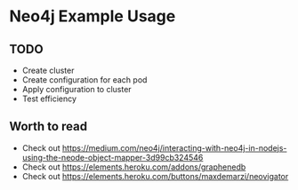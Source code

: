 # Neo4j Example Usage

## TODO
  - Create cluster
  - Create configuration for each pod
  - Apply configuration to cluster
  - Test efficiency

## Worth to read
  - Check out https://medium.com/neo4j/interacting-with-neo4j-in-nodejs-using-the-neode-object-mapper-3d99cb324546
  - Check out https://elements.heroku.com/addons/graphenedb
  - Check out https://elements.heroku.com/buttons/maxdemarzi/neovigator